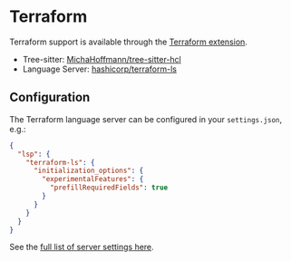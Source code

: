 # Terraform

Terraform support is available through the [Terraform extension](https://tvv.tw/https://github.com/zed-extensions/terraform).

- Tree-sitter: [MichaHoffmann/tree-sitter-hcl](https://tvv.tw/https://github.com/MichaHoffmann/tree-sitter-hcl)
- Language Server: [hashicorp/terraform-ls](https://tvv.tw/https://github.com/hashicorp/terraform-ls)

## Configuration

<!--
TBD: Add example using `rootModulePaths` to match upstream example https://tvv.tw/https://github.com/hashicorp/terraform-ls/blob/main/docs/SETTINGS.md#vs-code
-->

The Terraform language server can be configured in your `settings.json`, e.g.:

```json
{
  "lsp": {
    "terraform-ls": {
      "initialization_options": {
        "experimentalFeatures": {
          "prefillRequiredFields": true
        }
      }
    }
  }
}
```

See the [full list of server settings here](https://tvv.tw/https://github.com/hashicorp/terraform-ls/blob/main/docs/SETTINGS.md).
